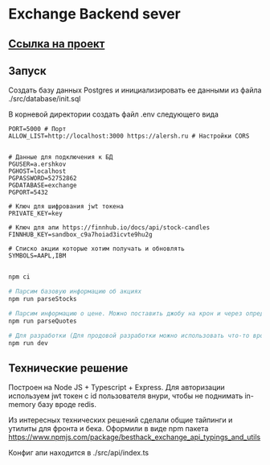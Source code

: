 # Exchange Backend sever

## [Ссылка на проект](https://besthack.alersh.ru/) 

## Запуск
Создать базу данных Postgres и инициализировать ее данными из файла ./src/database/init.sql

В корневой директории создать файл .env следующего вида

```
PORT=5000 # Порт
ALLOW_LIST=http://localhost:3000 https://alersh.ru # Настройки CORS


# Данные для подключения к БД
PGUSER=a.ershkov
PGHOST=localhost
PGPASSWORD=52752862
PGDATABASE=exchange
PGPORT=5432

# Ключ для шифрования jwt токена
PRIVATE_KEY=key

# Ключ для апи https://finnhub.io/docs/api/stock-candles
FINNHUB_KEY=sandbox_c9a7hoiad3icvte9hu2g

# Списко акции которые хотим получать и обновлять
SYMBOLS=AAPL,IBM
```


```bash

npm ci

# Парсим базовую информацию об акциях
npm run parseStocks

# Парсим информацию о цене. Можно поставить джобу на крон и через опредленное время обновлять цену. Цель таких решений, эконмия запросов в апи
npm run parseQuotes

# Для разработки (Для продовой разработки можно использовать что-то вроде pm2 или forever)
npm run dev 
```

## Технические решение

Построен на Node JS + Typescript + Express. Для авторизации используем jwt токен с id пользователя внури, чтобы не поднимать in-memory базу вроде redis.

Из интересных технических решений сделали общие тайпинги и утилиты для фронта и бека. Оформили в виде npm пакета https://www.npmjs.com/package/besthack_exchange_api_typings_and_utils

Конфиг апи находится в ./src/api/index.ts
